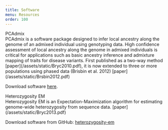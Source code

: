 ```yaml
---
title: Software
menu: Resources
order: 100
---
```

<div class="title">PCAdmix</div>
PCAdmix is a software package designed to infer local ancestry along the genome of an 
admixed individual using genotyping data. High confidence assessment of local ancestry 
along the genome in admixed individuals is critical for applications such as basic 
ancestry inference and admixture mapping of traits for disease variants. First published 
as a two-way method [paper](/assets/static/Bryc2010.pdf), it is now extended to three or 
more populations using phased data (Brisbin et al. 2012)
[paper](/assets/static/Brsbin2012.pdf)

Download software
[here](https://sites.google.com/site/pcadmix/downloads/copyright_1-0).

<div class="title">Heterozygosity EM</div>
Heterozygosity EM is an Expectation-Maximization algorithm for estimating genome-wide 
heterozygosity from sequence data. [paper](/assets/static/Bryc2013.pdf)

Download software from GitHub: [heterozygosity-em][heterozygosity-github]

[heterozygosity-github]: http://github.com/kasia1/heterozygosity-em